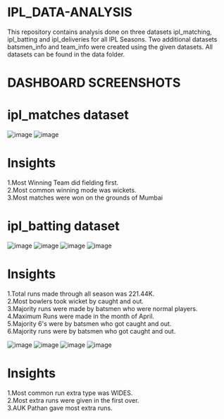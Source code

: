 # IPL_DATA-ANALYSIS

This repository contains analysis done on three datasets ipl_matching, ipl_batting and ipl_deliveries for all IPL Seasons. Two additional datasets batsmen_info and team_info were created using the given datasets. All datasets can be found in the data folder.

# DASHBOARD SCREENSHOTS
# ipl_matches dataset
![image](https://github.com/Saivinay63/IPL_DATA-ANALYSIS/assets/99705067/8261d507-d0ad-416b-bd8e-4f70136f69ba)
![image](https://github.com/Saivinay63/IPL_DATA-ANALYSIS/assets/99705067/1b3eb5b5-ff2e-43e0-92c3-d5771fac21cd)

# Insights

1.Most Winning Team did fielding first.<br>
2.Most common winning mode was wickets.<br>
3.Most matches were won on the grounds of Mumbai <br>

# ipl_batting dataset

![image](https://github.com/Saivinay63/IPL_DATA-ANALYSIS/assets/99705067/46a43cc9-c85f-4c1d-8d9f-3e2984e2a608)
![image](https://github.com/Saivinay63/IPL_DATA-ANALYSIS/assets/99705067/b232a829-af54-4089-b261-9df2de4bf77e)
![image](https://github.com/Saivinay63/IPL_DATA-ANALYSIS/assets/99705067/9c159bd8-f679-4b61-91dc-0d4c0e031653)
![image](https://github.com/Saivinay63/IPL_DATA-ANALYSIS/assets/99705067/537ec1f7-a37b-42f2-a9a5-1b49d7f203d8)

# Insights
1.Total runs made through all season was 221.44K. <br> 
2.Most bowlers took wicket by caught and out. <br>
3.Majority runs were made by batsmen who were normal players. <br>
4.Maximum Runs were made in the month of April. <br> 
5.Majority 6's were by batsmen who got caught and out. <br> 
6.Majority runs were by batsmen who got caught and out. <br>

![image](https://github.com/Saivinay63/IPL_DATA-ANALYSIS/assets/99705067/9901bf1b-55b4-446d-aa3a-90950da755fc)
![image](https://github.com/Saivinay63/IPL_DATA-ANALYSIS/assets/99705067/5b121572-f157-42f2-ac3c-ac120160740d)
![image](https://github.com/Saivinay63/IPL_DATA-ANALYSIS/assets/99705067/8909801d-3ffd-467e-97ab-aeb1ed6a50b0)
![image](https://github.com/Saivinay63/IPL_DATA-ANALYSIS/assets/99705067/a19c41aa-5243-47fc-b370-8f10644c6309)
# Insights
1.Most common run extra type was WIDES.<br> 
2.Most extra runs were given in the first over. <br>
3.AUK Pathan gave most extra runs. <br>






